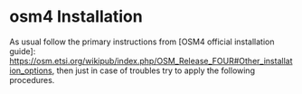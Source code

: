 # osm4 Installation
As usual follow the primary instructions from [OSM4 official installation guide]: https://osm.etsi.org/wikipub/index.php/OSM_Release_FOUR#Other_installation_options, then just in case of troubles try to apply the following procedures.
